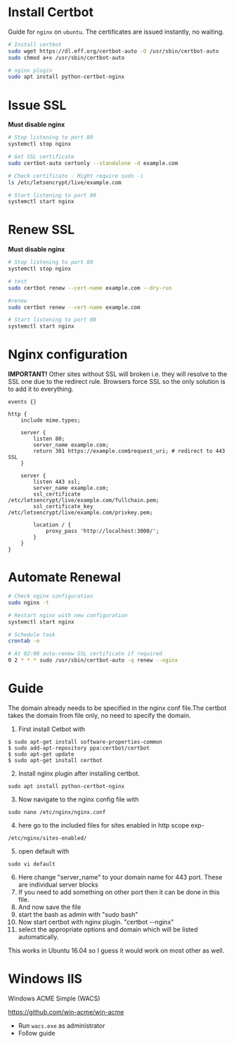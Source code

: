 # Install Certbot

Guide for `nginx` on `ubuntu`. The certificates are issued instantly, no waiting.

```bash
# Install certbot
sudo wget https://dl.eff.org/certbot-auto -O /usr/sbin/certbot-auto
sudo chmod a+x /usr/sbin/certbot-auto

# nginx plugin
sudo apt install python-certbot-nginx
```

# Issue SSL

**Must disable nginx**

```bash
# Stop listening to port 80
systemctl stop nginx

# Get SSL certificate
sudo certbot-auto certonly --standalone -d example.com

# Check certificate - Might require sudo -i
ls /etc/letsencrypt/live/example.com

# Start listening to port 80
systemctl start nginx
```

# Renew SSL

**Must disable nginx**

```bash
# Stop listening to port 80
systemctl stop nginx

# test
sudo certbot renew --cert-name example.com --dry-run

#renew
sudo certbot renew --cert-name example.com

# Start listening to port 80
systemctl start nginx
```

# Nginx configuration

**IMPORTANT!** Other sites without SSL will broken i.e. they will resolve to the SSL one due to the redirect rule. Browsers force SSL so the only solution is to add it to everything.

```nginx
events {}

http {
    include mime.types;

    server {
        listen 80;
        server_name example.com;
        return 301 https://example.com$request_uri; # redirect to 443 SSL
    }

    server {
        listen 443 ssl;
        server_name example.com;
        ssl_certificate /etc/letsencrypt/live/example.com/fullchain.pem;
        ssl_certificate_key /etc/letsencrypt/live/example.com/privkey.pem;

        location / {
            proxy_pass 'http://localhost:3000/';
        }
    }
}
```

# Automate Renewal

```bash
# Check nginx configuration
sudo nginx -t

# Restart nginx with new configuration
systemctl start nginx

# Schedule task
crontab -e

# At 02:00 auto-renew SSL certificate if required
0 2 * * * sudo /usr/sbin/certbot-auto -q renew --nginx
```

# Guide

The domain already needs to be specified in the nginx conf file.The certbot takes the domain from file only, no need to specify the domain.

1. First install Cetbot with

```
$ sudo apt-get install software-properties-common
$ sudo add-apt-repository ppa:certbot/certbot
$ sudo apt-get update
$ sudo apt-get install certbot
```

2. Install nginx plugin after installing certbot.

```
sudo apt install python-certbot-nginx
```

3. Now navigate to the nginx config file with

```
sudo nano /etc/nginx/nginx.conf
```

4. here go to the included files for sites enabled in http scope exp-

```
/etc/nginx/sites-enabled/
```

5. open default with

```
sudo vi default
```

6. Here change "server_name" to your domain name for 443 port. These are
   individual server blocks
7. If you need to add something on other port then it can be done in this file.
8. And now save the file
9. start the bash as admin with "sudo bash"
10. Now start certbot with nginx plugin. "certbot --nginx"
11. select the appropriate options and domain which will be listed automatically.

This works in Ubuntu 16.04 so I guess it would work on most other as well.

# Windows IIS

Windows ACME Simple (WACS)

https://github.com/win-acme/win-acme

-   Run `wacs.exe` as administrator
-   Follow guide
